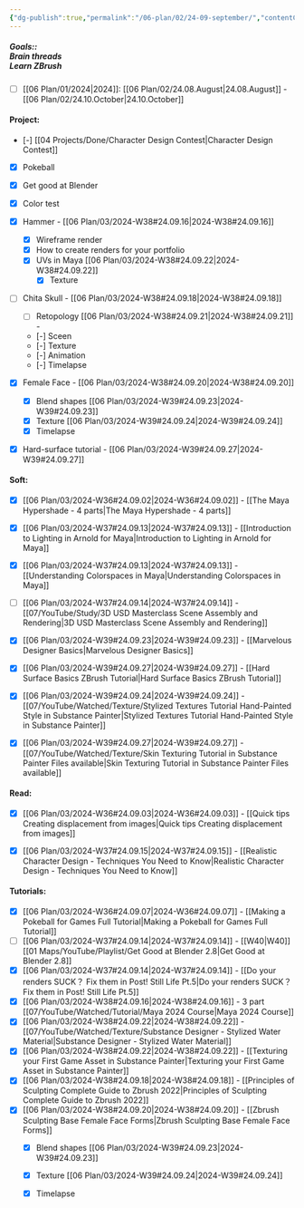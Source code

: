 ```yaml
---
{"dg-publish":true,"permalink":"/06-plan/02/24-09-september/","contentClasses":"pen-black daily Wednesday page-yellow","noteIcon":"","created":"2025-01-21T01:20:17.289+10:00","updated":"2025-01-21T16:22:09.369+10:00"}
---
```



##### Goals::</br>Brain threads</br>Learn ZBrush

- [ ] [[06 Plan/01/2024\|2024]]: [[06 Plan/02/24.08.August\|24.08.August]] - [[06 Plan/02/24.10.October\|24.10.October]]


#### Project:

- [-] [[04 Projects/Done/Character Design Contest\|Character Design Contest]]
- [x] Pokeball
- [x] Get good at Blender
- [x] Color test
- [x] Hammer - [[06 Plan/03/2024-W38#24.09.16\|2024-W38#24.09.16]]
	- [x] Wireframe render
	- [x] How to create renders for your portfolio
	- [x] UVs in Maya [[06 Plan/03/2024-W38#24.09.22\|2024-W38#24.09.22]]
		- [x] Texture
- [ ] Chita Skull - [[06 Plan/03/2024-W38#24.09.18\|2024-W38#24.09.18]]
	- [ ] Retopology [[06 Plan/03/2024-W38#24.09.21\|2024-W38#24.09.21]]  - 
	- [-] Sceen
	- [-] Texture
	- [-] Animation
	- [-] Timelapse
- [x] Female Face - [[06 Plan/03/2024-W38#24.09.20\|2024-W38#24.09.20]]
	- [x] Blend shapes [[06 Plan/03/2024-W39#24.09.23\|2024-W39#24.09.23]]
	- [x] Texture [[06 Plan/03/2024-W39#24.09.24\|2024-W39#24.09.24]]
	- [x] Timelapse
- [x] Hard-surface tutorial - [[06 Plan/03/2024-W39#24.09.27\|2024-W39#24.09.27]]


#### Soft:

- [x] [[06 Plan/03/2024-W36#24.09.02\|2024-W36#24.09.02]] - [[The Maya Hypershade - 4 parts\|The Maya Hypershade - 4 parts]]
- [x] [[06 Plan/03/2024-W37#24.09.13\|2024-W37#24.09.13]] - [[Introduction to Lighting in Arnold for Maya\|Introduction to Lighting in Arnold for Maya]]
- [x] [[06 Plan/03/2024-W37#24.09.13\|2024-W37#24.09.13]] - [[Understanding Colorspaces in Maya\|Understanding Colorspaces in Maya]]
- [ ] [[06 Plan/03/2024-W37#24.09.14\|2024-W37#24.09.14]] - [[07/YouTube/Study/3D USD Masterclass Scene Assembly and Rendering\|3D USD Masterclass Scene Assembly and Rendering]]
- [x] [[06 Plan/03/2024-W39#24.09.23\|2024-W39#24.09.23]] - [[Marvelous Designer Basics\|Marvelous Designer Basics]]
- [x] [[06 Plan/03/2024-W39#24.09.27\|2024-W39#24.09.27]] - [[Hard Surface Basics  ZBrush Tutorial\|Hard Surface Basics  ZBrush Tutorial]]
- [x] [[06 Plan/03/2024-W39#24.09.24\|2024-W39#24.09.24]] - [[07/YouTube/Watched/Texture/Stylized Textures Tutorial  Hand-Painted Style in Substance Painter\|Stylized Textures Tutorial  Hand-Painted Style in Substance Painter]]
- [x] [[06 Plan/03/2024-W39#24.09.27\|2024-W39#24.09.27]] - [[07/YouTube/Watched/Texture/Skin Texturing Tutorial in Substance Painter  Files available\|Skin Texturing Tutorial in Substance Painter  Files available]]


#### Read:

- [x] [[06 Plan/03/2024-W36#24.09.03\|2024-W36#24.09.03]] -  [[Quick tips Creating displacement from images\|Quick tips Creating displacement from images]]
- [x] [[06 Plan/03/2024-W37#24.09.15\|2024-W37#24.09.15]] - [[Realistic Character Design - Techniques You Need to Know\|Realistic Character Design - Techniques You Need to Know]]


#### Tutorials:

- [x] [[06 Plan/03/2024-W36#24.09.07\|2024-W36#24.09.07]] - [[Making a Pokeball for Games  Full Tutorial\|Making a Pokeball for Games  Full Tutorial]]
- [ ] [[06 Plan/03/2024-W37#24.09.14\|2024-W37#24.09.14]] - [[W40\|W40]] [[01 Maps/YouTube/Playlist/Get Good at Blender 2.8\|Get Good at Blender 2.8]]
- [x] [[06 Plan/03/2024-W37#24.09.14\|2024-W37#24.09.14]] - [[Do your renders SUCK？ Fix them in Post! Still Life Pt.5\|Do your renders SUCK？ Fix them in Post! Still Life Pt.5]]
- [x] [[06 Plan/03/2024-W38#24.09.16\|2024-W38#24.09.16]] - 3 part [[07/YouTube/Watched/Tutorial/Maya 2024 Course\|Maya 2024 Course]]
- [x] [[06 Plan/03/2024-W38#24.09.22\|2024-W38#24.09.22]] - [[07/YouTube/Watched/Texture/Substance Designer  - Stylized Water Material\|Substance Designer  - Stylized Water Material]]
- [x] [[06 Plan/03/2024-W38#24.09.22\|2024-W38#24.09.22]] - [[Texturing your First Game Asset in Substance Painter\|Texturing your First Game Asset in Substance Painter]]
- [x] [[06 Plan/03/2024-W38#24.09.18\|2024-W38#24.09.18]] - [[Principles of Sculpting  Complete Guide to Zbrush 2022\|Principles of Sculpting  Complete Guide to Zbrush 2022]]
- [x] [[06 Plan/03/2024-W38#24.09.20\|2024-W38#24.09.20]] -  [[Zbrush Sculpting  Base Female Face Forms\|Zbrush Sculpting  Base Female Face Forms]]
	- [x] Blend shapes [[06 Plan/03/2024-W39#24.09.23\|2024-W39#24.09.23]]
	- [x] Texture [[06 Plan/03/2024-W39#24.09.24\|2024-W39#24.09.24]]
	- [x] Timelapse




